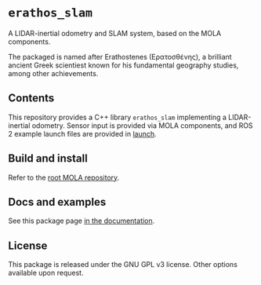 # `erathos_slam`

A LIDAR-inertial odometry and SLAM system, based on the MOLA components.

The packaged is named after Erathostenes (Eρατοσθένης), a brilliant ancient Greek
scientiest known for his fundamental geography studies, among other achievements.

## Contents

This repository provides a C++ library `erathos_slam` implementing a LIDAR-inertial
odometry. Sensor input is provided via MOLA components, and ROS 2 example launch files
are provided in [launch](launch/).

## Build and install
Refer to the [root MOLA repository](https://github.com/MOLAorg/mola).

## Docs and examples
See this package page [in the documentation](https://docs.mola-slam.org/latest/modules.html).

## License
This package is released under the GNU GPL v3 license. Other options available upon request.
